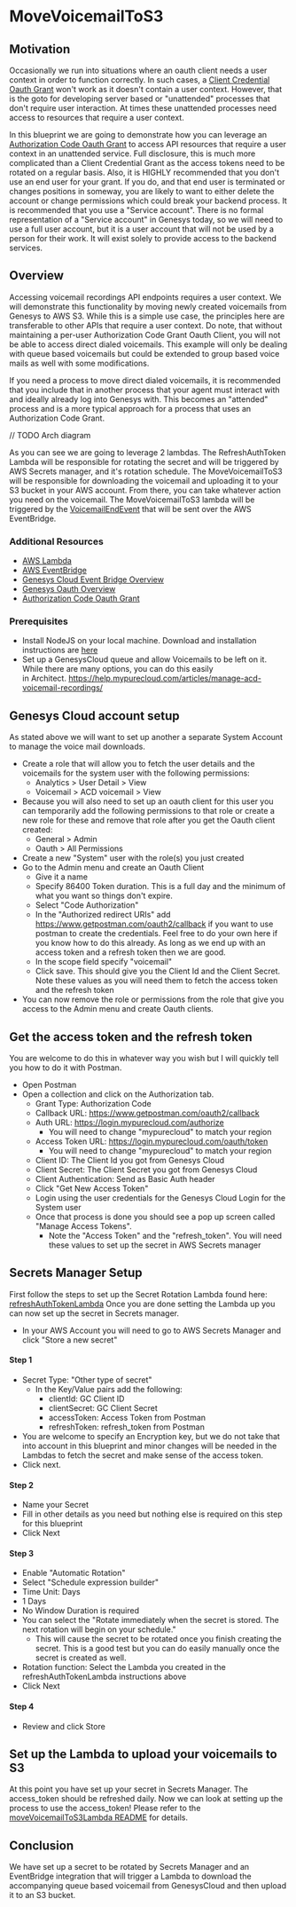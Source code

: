 # MoveVoicemailToS3

## Motivation
Occasionally we run into situations where an oauth client needs a user context in order to function correctly.  In such
cases, a [Client Credential Oauth Grant](https://developer.genesys.cloud/authorization/platform-auth/use-client-credentials) 
won't work as it doesn't contain a user context.  However, that is the goto for developing server based or "unattended" 
processes that don't require user interaction.  At times these unattended processes need access to resources that 
require a user context. 

In this blueprint we are going to demonstrate how you can leverage an 
[Authorization Code Oauth Grant](https://developer.genesys.cloud/authorization/platform-auth/use-authorization-code)
to access API resources that require a user context in an unattended service.  Full disclosure, this is much more complicated 
than a Client Credential Grant as the access tokens need to be rotated on a regular basis.  Also, it is HIGHLY recommended 
that you don't use an end user for your grant.  If you do, and that end user is terminated or changes positions in 
someway, you are likely to want to either delete the account or change permissions which could break your backend 
process.  It is recommended that you use a "Service account".  There is no formal representation of a "Service account" 
in Genesys today, so we will need to use a full user account, but it is a user account that will not be used by a person 
for their work.  It will exist solely to provide access to the backend services.

## Overview
Accessing voicemail recordings API endpoints requires a user context.  We will demonstrate this functionality by moving 
newly created voicemails from Genesys to AWS S3.  While this is a simple use case, the principles here are transferable 
to other APIs that require a user context.  Do note, that without maintaining a per-user Authorization Code Grant Oauth 
Client, you will not be able to access direct dialed voicemails.  This example will only be dealing with queue based 
voicemails but could be extended to group based voice mails as well with some modifications.

If you need a process to move direct dialed voicemails, it is recommended that you include that in another process that 
your agent must interact with and ideally already log into Genesys with.  This becomes an "attended" process and is a 
more typical approach for a process that uses an Authorization Code Grant.

// TODO Arch diagram

As you can see we are going to leverage 2 lambdas.  The RefreshAuthToken Lambda will be responsible for rotating the 
secret and will be triggered by AWS Secrets manager, and it's rotation schedule. The MoveVoicemailToS3 will be 
responsible for downloading the voicemail and uploading it to your S3 bucket in your AWS account.  From there, you can
take whatever action you need on the voicemail.  The MoveVoicemailToS3 lambda will be triggered by the
[VoicemailEndEvent](https://developer.genesys.cloud/analyticsdatamanagement/analytics/detail/analytics-detail-events#voicemailendevent)
that will be sent over the AWS EventBridge.

### Additional Resources
* [AWS Lambda](https://aws.amazon.com/lambda/)
* [AWS EventBridge](https://aws.amazon.com/eventbridge/)
* [Genesys Cloud Event Bridge Overview](https://developer.genesys.cloud/notificationsalerts/notifications/event-bridge)
* [Genesys Oauth Overview](https://developer.genesys.cloud/authorization/platform-auth/)
* [Authorization Code Oauth Grant](https://developer.genesys.cloud/authorization/platform-auth/use-authorization-code)

### Prerequisites
* Install NodeJS on your local machine.  Download and installation instructions are [here](https://nodejs.org/en/download/)
* Set up a GenesysCloud queue and allow Voicemails to be left on it.  While there are many options, you can do this easily  
  in Architect. https://help.mypurecloud.com/articles/manage-acd-voicemail-recordings/ 
## Genesys Cloud account setup
As stated above we will want to set up another a separate System Account to manage the voice mail downloads.  
* Create a role that will allow you to fetch the user details and the voicemails for the system user with the following 
permissions:
  * Analytics > User Detail > View
  * Voicemail > ACD voicemail > View
* Because you will also need to set up an oauth client for this user you can temporarily add the following permissions 
to that role or create a new role for these and remove that role after you get the Oauth client created:
  * General > Admin
  * Oauth > All Permissions
* Create a new "System" user with the role(s) you just created
* Go to the Admin menu and create an Oauth Client
  * Give it a name
  * Specify 86400 Token duration.  This is a full day and the minimum of what you want so things don't expire.   
  * Select "Code Authorization"
  * In the "Authorized redirect URIs" add https://www.getpostman.com/oauth2/callback if you want to use postman to 
create the credentials.  Feel free to do your own here if you know how to do this already.  As long as we end up with
an access token and a refresh token then we are good.
  * In the scope field specify "voicemail"
  * Click save.  This should give you the Client Id and the Client Secret.  Note these values as you will need them to 
fetch the access token and the refresh token 
* You can now remove the role or permissions from the role that give you access to the Admin menu and create Oauth clients.

## Get the access token and the refresh token
You are welcome to do this in whatever way you wish but I will quickly tell you how to do it with Postman.
* Open Postman
* Open a collection and click on the Authorization tab.
  * Grant Type: Authorization Code
  * Callback URL: https://www.getpostman.com/oauth2/callback
  * Auth URL: https://login.mypurecloud.com/authorize
    * You will need to change "mypurecloud" to match your region
  * Access Token URL: https://login.mypurecloud.com/oauth/token
    * You will need to change "mypurecloud" to match your region
  * Client ID: The Client Id you got from Genesys Cloud
  * Client Secret: The Client Secret you got from Genesys Cloud
  * Client Authentication: Send as Basic Auth header
  * Click "Get New Access Token"
  * Login using the user credentials for the Genesys Cloud Login for the System user
  * Once that process is done you should see a pop up screen called "Manage Access Tokens".
    * Note the "Access Token" and the "refresh_token".  You will need these values to set up the secret in AWS Secrets
manager

## Secrets Manager Setup
First follow the steps to set up the Secret Rotation Lambda found here: [refreshAuthTokenLambda](./refreshAuthTokenLambda/README.md)
Once you are done setting the Lambda up you can now set up the secret in Secrets manager.
* In your AWS Account you will need to go to AWS Secrets Manager and click "Store a new secret"
#### Step 1
  * Secret Type: "Other type of secret"
    * In the Key/Value pairs add the following:
      * clientId: GC Client ID
      * clientSecret: GC Client Secret
      * accessToken: Access Token from Postman
      * refreshToken: refresh_token from Postman
  * You are welcome to specify an Encryption key, but we do not take that into account in this blueprint and minor 
  changes will be needed in the Lambdas to fetch the secret and make sense of the access token.
  * Click next.
#### Step 2
  * Name your Secret
  * Fill in other details as you need but nothing else is required on this step for this blueprint
  * Click Next
#### Step 3
  * Enable "Automatic Rotation"
  * Select "Schedule expression builder"
  * Time Unit: Days
  * 1 Days
  * No Window Duration is required
  * You can select the "Rotate immediately when the secret is stored. The next rotation will begin on your schedule."
    * This will cause the secret to be rotated once you finish creating the secret.  This is a good test but you can do
easily manually once the secret is created as well.
  * Rotation function: Select the Lambda you created in the refreshAuthTokenLambda instructions above
  * Click Next
#### Step 4
  * Review and click Store

## Set up the Lambda to upload your voicemails to S3
At this point you have set up your secret in Secrets Manager.  The access_token should be refreshed daily.  Now we can
look at setting up the process to use the access_token!  Please refer to the 
[moveVoicemailToS3Lambda README](./moveVoicemailToS3Lambda/README.md) for details.

## Conclusion
We have set up a secret to be rotated by Secrets Manager and an EventBridge integration that will trigger a Lambda
to download the accompanying queue based voicemail from GenesysCloud and then upload it to an S3 bucket.   
